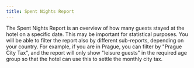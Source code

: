 ```yaml
---
title: Spent Nights Report
---
```


The Spent Nights Report is an overview of how many guests stayed at the hotel on a specific date. This may be important for statistical purposes. You will be able to filter the report also by different sub-reports, depending on your country. For example, if you are in Prague, you can filter by "Prague City Tax", and the report will only show "leisure guests" in the required age group so that the hotel can use this to settle the monthly city tax.
